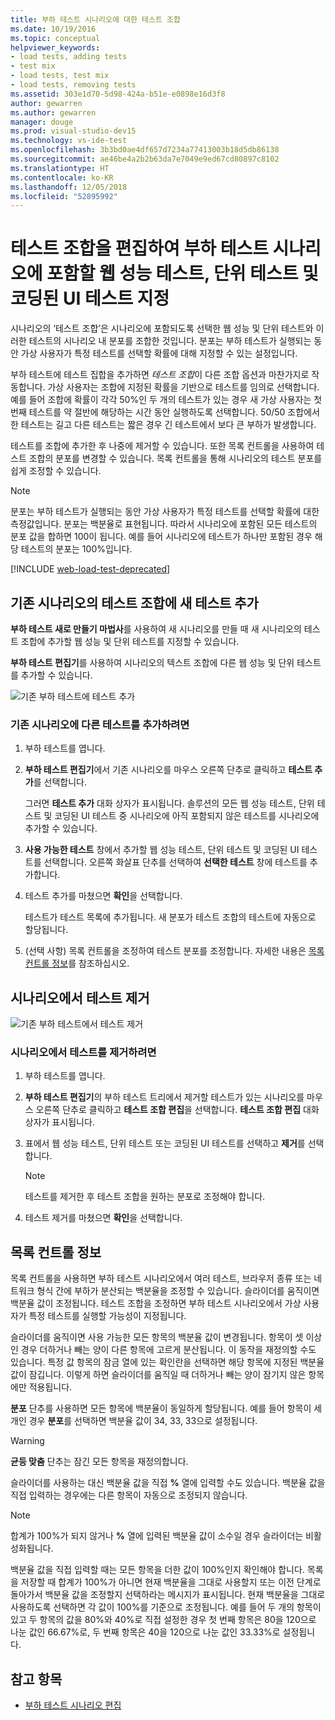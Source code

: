 ```yaml
---
title: 부하 테스트 시나리오에 대한 테스트 조합
ms.date: 10/19/2016
ms.topic: conceptual
helpviewer_keywords:
- load tests, adding tests
- test mix
- load tests, test mix
- load tests, removing tests
ms.assetid: 303e1d70-5d98-424a-b51e-e0898e16d3f8
author: gewarren
ms.author: gewarren
manager: douge
ms.prod: visual-studio-dev15
ms.technology: vs-ide-test
ms.openlocfilehash: 3b3bd0ae4df657d7234a77413003b18d5db86138
ms.sourcegitcommit: ae46be4a2b2b63da7e7049e9ed67cd80897c8102
ms.translationtype: HT
ms.contentlocale: ko-KR
ms.lasthandoff: 12/05/2018
ms.locfileid: "52895992"
---
```

# <a name="edit-the-test-mix-to-specify-which-web-performance-unit-and-coded-ui-tests-to-include-in-a-load-test-scenario"></a>테스트 조합을 편집하여 부하 테스트 시나리오에 포함할 웹 성능 테스트, 단위 테스트 및 코딩된 UI 테스트 지정

시나리오의 ‘테스트 조합’은 시나리오에 포함되도록 선택한 웹 성능 및 단위 테스트와 이러한 테스트의 시나리오 내 분포를 조합한 것입니다. 분포는 부하 테스트가 실행되는 동안 가상 사용자가 특정 테스트를 선택할 확률에 대해 지정할 수 있는 설정입니다.

부하 테스트에 테스트 집합을 추가하면 *테스트 조합*이 다른 조합 옵션과 마찬가지로 작동합니다. 가상 사용자는 조합에 지정된 확률을 기반으로 테스트를 임의로 선택합니다. 예를 들어 조합에 확률이 각각 50%인 두 개의 테스트가 있는 경우 새 가상 사용자는 첫 번째 테스트를 약 절반에 해당하는 시간 동안 실행하도록 선택합니다. 50/50 조합에서 한 테스트는 길고 다른 테스트는 짧은 경우 긴 테스트에서 보다 큰 부하가 발생합니다.

테스트를 조합에 추가한 후 나중에 제거할 수 있습니다. 또한 목록 컨트롤을 사용하여 테스트 조합의 분포를 변경할 수 있습니다. 목록 컨트롤을 통해 시나리오의 테스트 분포를 쉽게 조정할 수 있습니다.

> [!NOTE]
> 분포는 부하 테스트가 실행되는 동안 가상 사용자가 특정 테스트를 선택할 확률에 대한 측정값입니다. 분포는 백분율로 표현됩니다. 따라서 시나리오에 포함된 모든 테스트의 분포 값을 합하면 100이 됩니다. 예를 들어 시나리오에 테스트가 하나만 포함된 경우 해당 테스트의 분포는 100%입니다.

[!INCLUDE [web-load-test-deprecated](includes/web-load-test-deprecated.md)]

## <a name="add-new-tests-to-a-test-mix-in-an-existing-scenario"></a>기존 시나리오의 테스트 조합에 새 테스트 추가

**부하 테스트 새로 만들기 마법사**를 사용하여 새 시나리오를 만들 때 새 시나리오의 테스트 조합에 추가할 웹 성능 및 단위 테스트를 지정할 수 있습니다.

**부하 테스트 편집기**를 사용하여 시나리오의 텍스트 조합에 다른 웹 성능 및 단위 테스트를 추가할 수 있습니다.

![기존 부하 테스트에 테스트 추가](../test/media/ltest_addingtests.png)

### <a name="to-add-more-tests-to-an-existing-scenario"></a>기존 시나리오에 다른 테스트를 추가하려면

1.  부하 테스트를 엽니다.

2.  **부하 테스트 편집기**에서 기존 시나리오를 마우스 오른쪽 단추로 클릭하고 **테스트 추가**를 선택합니다.

     그러면 **테스트 추가** 대화 상자가 표시됩니다. 솔루션의 모든 웹 성능 테스트, 단위 테스트 및 코딩된 UI 테스트 중 시나리오에 아직 포함되지 않은 테스트를 시나리오에 추가할 수 있습니다.

3.  **사용 가능한 테스트** 창에서 추가할 웹 성능 테스트, 단위 테스트 및 코딩된 UI 테스트를 선택합니다. 오른쪽 화살표 단추를 선택하여 **선택한 테스트** 창에 테스트를 추가합니다.

4.  테스트 추가를 마쳤으면 **확인**을 선택합니다.

     테스트가 테스트 목록에 추가됩니다. 새 분포가 테스트 조합의 테스트에 자동으로 할당됩니다.

5.  (선택 사항) 목록 컨트롤을 조정하여 테스트 분포를 조정합니다. 자세한 내용은 [목록 컨트롤 정보](../test/edit-the-test-mix-to-specify-which-web-browsers-types-in-a-load-test-scenario.md)를 참조하십시오.

##  <a name="remove-tests-from-a-scenario"></a>시나리오에서 테스트 제거
 ![기존 부하 테스트에서 테스트 제거](../test/media/ltest_removetest.png)

### <a name="to-remove-tests-from-a-scenario"></a>시나리오에서 테스트를 제거하려면

1.  부하 테스트를 엽니다.

2.  **부하 테스트 편집기**의 부하 테스트 트리에서 제거할 테스트가 있는 시나리오를 마우스 오른쪽 단추로 클릭하고 **테스트 조합 편집**을 선택합니다. **테스트 조합 편집** 대화 상자가 표시됩니다.

3.  표에서 웹 성능 테스트, 단위 테스트 또는 코딩된 UI 테스트를 선택하고 **제거**를 선택합니다.

    > [!NOTE]
    > 테스트를 제거한 후 테스트 조합을 원하는 분포로 조정해야 합니다.

4.  테스트 제거를 마쳤으면 **확인**을 선택합니다.

##  <a name="EditingTestMixAboutMixControl"></a> 목록 컨트롤 정보
 목록 컨트롤을 사용하면 부하 테스트 시나리오에서 여러 테스트, 브라우저 종류 또는 네트워크 형식 간에 부하가 분산되는 백분율을 조정할 수 있습니다. 슬라이더를 움직이면 백분율 값이 조정됩니다. 테스트 조합을 조정하면 부하 테스트 시나리오에서 가상 사용자가 특정 테스트를 실행할 가능성이 지정됩니다.

 슬라이더를 움직이면 사용 가능한 모든 항목의 백분율 값이 변경됩니다. 항목이 셋 이상인 경우 더하거나 빼는 양이 다른 항목에 고르게 분산됩니다. 이 동작을 재정의할 수도 있습니다. 특정 값 항목의 잠금 열에 있는 확인란을 선택하면 해당 항목에 지정된 백분율 값이 잠깁니다. 이렇게 하면 슬라이더를 움직일 때 더하거나 빼는 양이 잠기지 않은 항목에만 적용됩니다.

 **분포** 단추를 사용하면 모든 항목에 백분율이 동일하게 할당됩니다. 예를 들어 항목이 세 개인 경우 **분포**를 선택하면 백분율 값이 34, 33, 33으로 설정됩니다.

> [!WARNING]
> **균등 맞춤** 단추는 잠긴 모든 항목을 재정의합니다.


 슬라이더를 사용하는 대신 백분율 값을 직접 **%** 열에 입력할 수도 있습니다. 백분율 값을 직접 입력하는 경우에는 다른 항목이 자동으로 조정되지 않습니다.

> [!NOTE]
> 합계가 100%가 되지 않거나 **%** 열에 입력된 백분율 값이 소수일 경우 슬라이더는 비활성화됩니다.


 백분율 값을 직접 입력할 때는 모든 항목을 더한 값이 100%인지 확인해야 합니다. 목록을 저장할 때 합계가 100%가 아니면 현재 백분율을 그대로 사용할지 또는 이전 단계로 돌아가서 백분율 값을 조정할지 선택하라는 메시지가 표시됩니다. 현재 백분율을 그대로 사용하도록 선택하면 각 값이 100%를 기준으로 조정됩니다.  예를 들어 두 개의 항목이 있고 두 항목의 값을 80%와 40%로 직접 설정한 경우 첫 번째 항목은 80을 120으로 나눈 값인 66.67%로, 두 번째 항목은 40을 120으로 나눈 값인 33.33%로 설정됩니다.

## <a name="see-also"></a>참고 항목

- [부하 테스트 시나리오 편집](../test/edit-load-test-scenarios.md)